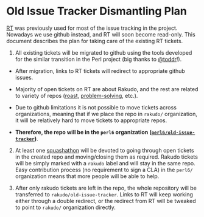 # Old Issue Tracker Dismantling Plan

[RT](https://rt.perl.org/) was previously used for most of the issue
tracking in the project. Nowadays we use github instead, and RT will
soon become read-only. This document describes the plan for taking
care of the existing RT tickets.

1. All existing tickets will be migrated to github using the tools
developed for the similar transition in the Perl project (big thanks
to [@toddr](https://github.com/toddr)!).

  + After migration, links to RT tickets will redirect to appropriate
  github issues.

  + Majority of open tickets on RT are about Rakudo, and the rest are
  related to variety of repos
  ([roast](https://github.com/perl6/roast/),
  [problem-solving](https://github.com/perl6/problem-solving/), etc.).

  + Due to github limitations it is not possible to move tickets
  across organizations, meaning that if we place the repo in `rakudo/`
  organization, it will be relatively hard to move tickets to
  appropriate repos.
  + **Therefore, the repo will be in the `perl6` organization
  ([`perl6/old-issue-tracker`](https://github.com/perl6/old-issue-tracker))**.

2. At least one
[squashathon](https://github.com/rakudo/rakudo/wiki/Monthly-Bug-Squash-Day)
will be devoted to going through open tickets in the created repo and
moving/closing them as required. Rakudo tickets will be simply marked
with a `rakudo` label and will stay in the same repo. Easy
contribution process (no requirement to sign a CLA) in the `perl6/`
organization means that more people will be able to help.

3. After only rakudo tickets are left in the repo, the whole
repository will be transferred to `rakudo/old-issue-tracker`. Links to
RT will keep working either through a double redirect, or the redirect
from RT will be tweaked to point to `rakudo/` organization directly.
